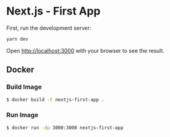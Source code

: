 # Next.js - First App

First, run the development server:

```bash
yarn dev
```

Open [http://localhost:3000](http://localhost:3000) with your browser to see the result.

## Docker

### Build Image
```bash
$ docker build -t nextjs-first-app . 
```

### Run Image
```bash
$ docker run -dp 3000:3000 nextjs-first-app 
```